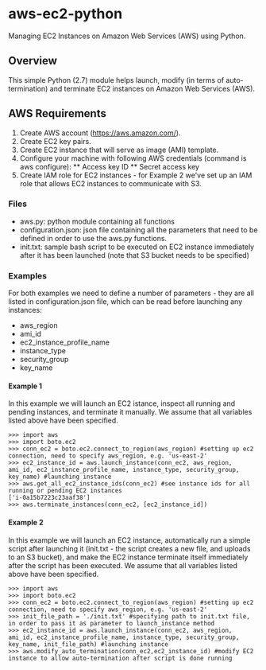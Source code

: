 # aws-ec2-python
Managing EC2 Instances on Amazon Web Services (AWS) using Python.

## Overview
This simple Python (2.7) module helps launch, modify (in terms of auto-termination) and terminate EC2 instances on Amazon Web 
Services (AWS).

## AWS Requirements
1. Create AWS account (https://aws.amazon.com/).
2. Create EC2 key pairs.
3. Create EC2 instance that will serve as image (AMI) template.
4. Configure your machine with following AWS credentials (command is aws configure):
** Access key ID
** Secret access key
5. Create IAM role for EC2 instances - for Example 2 we've set up an IAM role that allows EC2 instances to communicate with S3.

### Files
* aws.py: python module containing all functions 
* configuration.json: json file containing all the parameters that need to be defined in order to use the aws.py functions.
* init.txt: sample bash script to be executed on EC2 instance immediately after it has been launched (note that S3 bucket needs to be specified)

### Examples
For both examples we need to define a number of parameters - they are all listed in configuration.json file, which can be read before launching any instances:
* aws_region
* ami_id
* ec2_instance_profile_name
* instance_type
* security_group
* key_name

#### Example 1
In this example we will launch an EC2 istance, inspect all running and pending instances, and terminate it manually. We assume that all variables listed above have been specified.
```
>>> import aws 
>>> import boto.ec2
>>> conn_ec2 = boto.ec2.connect_to_region(aws_region) #setting up ec2 connection, need to specify aws_region, e.g. 'us-east-2'
>>> ec2_instance_id = aws.launch_instance(conn_ec2, aws_region, ami_id, ec2_instance_profile_name, instance_type, security_group, key_name) #launching instance
>>> aws.get_all_ec2_instance_ids(conn_ec2) #see instance ids for all running or pending EC2 instances
['i-0a15b7223c23aaf38']
>>> aws.terminate_instances(conn_ec2, [ec2_instance_id])
```
#### Example 2
In this example we will launch an EC2 instance, automatically run a simple script after launching it (init.txt - the script creates a new file, and uploads to an S3 bucket), and make the EC2 instance terminate itself immediately after the script has been executed. We assume that all variables listed above have been specified.
```
>>> import aws 
>>> import boto.ec2
>>> conn_ec2 = boto.ec2.connect_to_region(aws_region) #setting up ec2 connection, need to specify aws_region, e.g. 'us-east-2'
>>> init_file_path = './init.txt' #specifying path to init.txt file, in order to pass it as parameter to launch_instance method
>>> ec2_instance_id = aws.launch_instance(conn_ec2, aws_region, ami_id, ec2_instance_profile_name, instance_type, security_group, key_name, init_file_path) #launching instance
>>> aws.modify_auto_termination(conn_ec2,ec2_instance_id) #modify EC2 instance to allow auto-termination after script is done running
```
